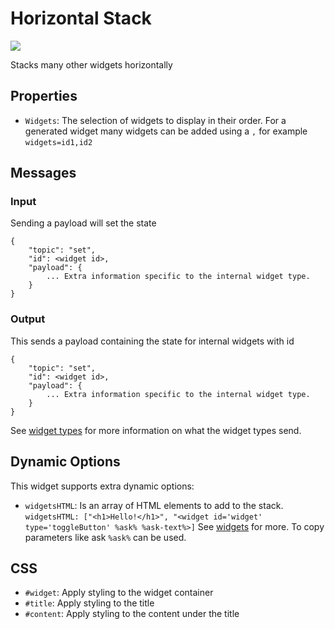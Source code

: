 # Horizontal Stack
![](https://raw.githubusercontent.com/haydendonald/NodeRed-Dashbored/main/img/widgets/horStack.png)

Stacks many other widgets horizontally

## Properties
* `Widgets`: The selection of widgets to display in their order. For a generated widget many widgets can be added using a `,` for example `widgets=id1,id2`

## Messages
### Input
Sending a payload will set the state
```
{
    "topic": "set",
    "id": <widget id>,
    "payload": {
        ... Extra information specific to the internal widget type.
    }
}
```

### Output
This sends a payload containing the state for internal widgets with id
```
{
    "topic": "set",
    "id": <widget id>,
    "payload": {
        ... Extra information specific to the internal widget type.
    }
}
```
See [widget types](https://github.com/haydendonald/NodeRed-Dashbored/blob/main/doc/widgetTypes.md) for more information on what the widget types send.

## Dynamic Options
This widget supports extra dynamic options:
* `widgetsHTML`: Is an array of HTML elements to add to the stack.
`widgetsHTML: ["<h1>Hello!</h1>", "<widget id='widget' type='toggleButton' %ask% %ask-text%>]` See [widgets](https://github.com/haydendonald/NodeRed-Dashbored/blob/main/doc/widget.md#input) for more. To copy parameters like ask `%ask%` can be used.

## CSS
* `#widget`: Apply styling to the widget container
* `#title`: Apply styling to the title
* `#content`: Apply styling to the content under the title